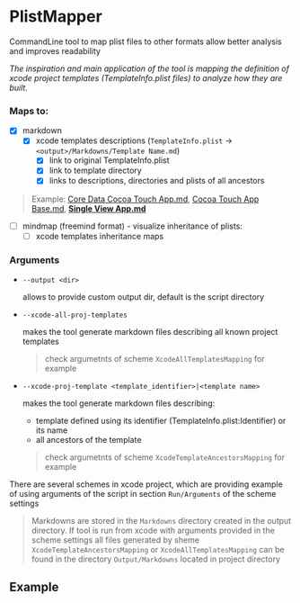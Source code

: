 # PlistMapper
CommandLine tool to map plist files to other formats allow better analysis and improves readability

*The inspiration and main application of the tool is mapping the definition of xcode project templates (TemplateInfo.plist files) to analyze how they are built.*

### Maps to:

- [x] markdown
	- [x] xcode templates descriptions (`TemplateInfo.plist` -> `<output>/Markdowns/Template Name.md`)
		- [x] link to original TemplateInfo.plist
		- [x] link to template directory
		- [x] links to descriptions, directories and plists of all ancestors

> Example:  [Core Data Cocoa Touch App.md](Output/Markdowns/Core%20Data%20Cocoa%20Touch%20App.md), [Cocoa Touch App Base.md](Output/Markdowns/Cocoa%20Touch%20App%20Base.md), [**Single View App.md**](Output/Markdowns/Single%20View%20App.md)
		
- [ ] mindmap (freemind format) - visualize inheritance of plists:
	- [ ] xcode templates inheritance maps

### Arguments
- `--output <dir>`
	
	allows to provide custom output dir, default is the script directory

- `--xcode-all-proj-templates`
	
	makes the tool generate markdown files describing all known project templates
	> check argumetnts of scheme `XcodeAllTemplatesMapping` for example

- `--xcode-proj-template <template_identifier>|<template name>`
	

	makes the tool generate markdown files describing:
	
	- template defined using its identifier (TemplateInfo.plist:Identifier) or its name
	- all ancestors of the template

	> check argumetnts of scheme `XcodeTemplateAncestorsMapping` for example


There are several schemes in xcode project, which are providing example of using arguments of the script in section `Run/Arguments` of the scheme settings
> Markdowns are stored in the `Markdowns` directory created in the output directory.
> If tool is run from xcode with arguments provided in the scheme settings all files generated by sheme `XcodeTemplateAncestorsMapping` or `XcodeAllTemplatesMapping` can be found in the directory `Output/Markdowns` located in project directory


## Example
